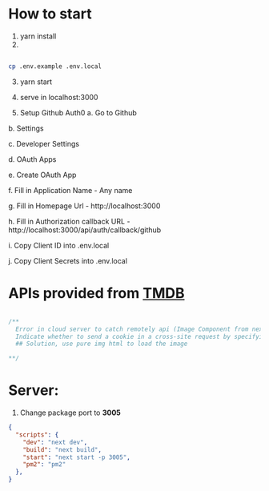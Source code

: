 # How to start
1. yarn install
2.

```bash

cp .env.example .env.local

```

3. yarn start
4. serve in localhost:3000

5. Setup Github Auth0
  a. Go to Github

  b. Settings

  c. Developer Settings

  d. OAuth Apps

  e. Create OAuth App

  f. Fill in Application Name - Any name

  g. Fill in Homepage Url - http://localhost:3000

  h. Fill in Authorization callback URL - http://localhost:3000/api/auth/callback/github

  i. Copy Client ID into .env.local

  j. Copy Client Secrets into .env.local

# APIs provided from [TMDB](https://www.themoviedb.org/documentation/api)

``` javascript

/**
  Error in cloud server to catch remotely api (Image Component from nextj)
  Indicate whether to send a cookie in a cross-site request by specifying its SameSite attribute
  ## Solution, use pure img html to load the image

**/

```


# Server:
1. Change package port to **3005**

```json
{
  "scripts": {
    "dev": "next dev",
    "build": "next build",
    "start": "next start -p 3005",
    "pm2": "pm2"
  },
}
```